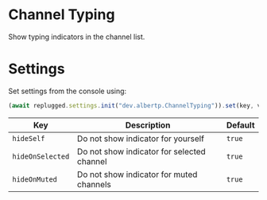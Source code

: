 # Channel Typing

Show typing indicators in the channel list.

# Settings

Set settings from the console using:

```js
(await replugged.settings.init("dev.albertp.ChannelTyping")).set(key, value);
```

| Key              | Description                                | Default |
| ---------------- | ------------------------------------------ | ------- |
| `hideSelf`       | Do not show indicator for yourself         | `true`  |
| `hideOnSelected` | Do not show indicator for selected channel | `true`  |
| `hideOnMuted`    | Do not show indicator for muted channels   | `true`  |
